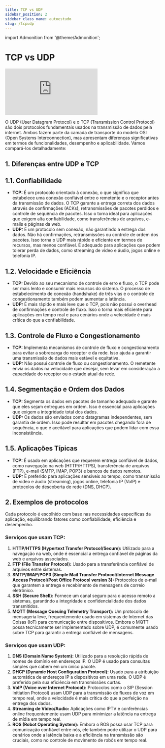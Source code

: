```yaml
---
title: TCP vs UDP
sidebar_position: 2
sidebar_class_name: autoestudo
slug: /tcpudp
---
```


import Admonition from '@theme/Admonition';

# TCP vs UDP

<Admonition 
    type="info" 
    title="Autoestudo">

<div style={{ textAlign: 'center' }}>
    <iframe 
        style={{
            display: 'block',
            margin: 'auto',
            width: '100%',
            height: '50vh',
        }}
        src="https://www.youtube.com/embed/cA9ZJdqzOoU" 
        frameborder="0" 
        allowFullScreen>
    </iframe>
</div>

</Admonition>

O UDP (User Datagram Protocol) e o TCP (Transmission Control Protocol) são dois
protocolos fundamentais usados na transmissão de dados pela internet. Ambos
fazem parte da camada de transporte do modelo OSI (Open Systems
Interconnection), mas apresentam diferenças significativas em termos de
funcionalidades, desempenho e aplicabilidade. Vamos compará-los detalhadamente:

## 1. Diferenças entre UDP e TCP

## 1.1. Confiabilidade
   - **TCP:** É um protocolo orientado à conexão, o que significa que
     estabelece uma conexão confiável entre o remetente e o receptor antes da
     transmissão de dados. O TCP garante a entrega correta dos dados através de
     confirmações (ACKs), retransmissões de pacotes perdidos e controle de
     sequência de pacotes. Isso o torna ideal para aplicações que exigem alta
     confiabilidade, como transferências de arquivos, e-mails e páginas da web.
   - **UDP:** É um protocolo sem conexão, não garantindo a entrega dos dados.
     Não há confirmações, retransmissões ou controle de ordem dos pacotes. Isso
     torna o UDP mais rápido e eficiente em termos de recursos, mas menos
     confiável. É adequado para aplicações que podem tolerar perda de dados,
     como streaming de vídeo e áudio, jogos online e telefonia IP.

## 1.2. Velocidade e Eficiência
   - **TCP:** Devido ao seu mecanismo de controle de erro e fluxo, o TCP pode
     ser mais lento e consumir mais recursos do sistema. O processo de
     estabelecimento de conexão (handshake) de três vias e o controle de
     congestionamento também podem aumentar a latência.
   - **UDP:** É mais rápido e mais leve que o TCP, pois não possui o overhead
     de confirmações e controle de fluxo. Isso o torna mais eficiente para
     aplicações em tempo real e para cenários onde a velocidade é mais crítica
     do que a confiabilidade.

## 1.3. Controle de Fluxo e Congestionamento
   - **TCP:** Implementa mecanismos de controle de fluxo e congestionamento
     para evitar a sobrecarga do receptor e da rede. Isso ajuda a garantir uma
     transmissão de dados mais estável e equitativa.
   - **UDP:** Não possui controle de fluxo ou congestionamento. O remetente
     envia os dados na velocidade que desejar, sem levar em consideração a
     capacidade do receptor ou o estado atual da rede.

## 1.4. Segmentação e Ordem dos Dados
   - **TCP:** Segmenta os dados em pacotes de tamanho adequado e garante que
     eles sejam entregues em ordem. Isso é essencial para aplicações que exigem
     a integridade total dos dados.
   - **UDP:** Os dados são enviados como datagramas independentes, sem garantia
     de ordem. Isso pode resultar em pacotes chegando fora de sequência, o que
     é aceitável para aplicações que podem lidar com essa inconsistência.

## 1.5. Aplicações Típicas
   - **TCP:** É usado em aplicações que requerem entrega confiável de dados,
     como navegação na web (HTTP/HTTPS), transferência de arquivos (FTP),
     e-mail (SMTP, IMAP, POP3) e bancos de dados remotos.
   - **UDP:** É preferido para aplicações sensíveis ao tempo, como transmissão
     de vídeo e áudio (streaming), jogos online, telefonia IP (VoIP) e
     protocolos de descoberta de rede (DNS, DHCP).

## 2. Exemplos de protocolos

Cada protocolo é escolhido com base nas necessidades específicas da aplicação,
equilibrando fatores como confiabilidade, eficiência e desempenho.

### Serviços que usam TCP:
1. **HTTP/HTTPS (Hypertext Transfer Protocol/Secure):** Utilizado para a
   navegação na web, onde é essencial a entrega confiável de páginas da web e
   arquivos associados.
2. **FTP (File Transfer Protocol):** Usado para a transferência confiável de
   arquivos entre sistemas.
3. **SMTP/IMAP/POP3 (Simple Mail Transfer Protocol/Internet Message Access
   Protocol/Post Office Protocol version 3):** Protocolos de e-mail que
   garantem a entrega e recebimento de mensagens de correio eletrônico.
4. **SSH (Secure Shell):** Fornece um canal seguro para o acesso remoto a
   sistemas, garantindo a integridade e confidencialidade dos dados
   transmitidos.
5. **MQTT (Message Queuing Telemetry Transport):** Um protocolo de mensageria
   leve, frequentemente usado em sistemas de Internet das Coisas (IoT) para
   comunicação entre dispositivos. Embora o MQTT possa tecnicamente ser
   implementado sobre UDP, é comumente usado sobre TCP para garantir a entrega
   confiável de mensagens.

### Serviços que usam UDP:
1. **DNS (Domain Name System):** Utilizado para a resolução rápida de nomes de
   domínio em endereços IP. O UDP é usado para consultas simples que cabem em
   um único pacote.
2. **DHCP (Dynamic Host Configuration Protocol):** Usado para a atribuição
   automática de endereços IP a dispositivos em uma rede. O UDP é preferido
   pela sua eficiência em transmissões curtas.
3. **VoIP (Voice over Internet Protocol):** Protocolos como o SIP (Session
   Initiation Protocol) usam UDP para a transmissão de fluxos de voz em tempo
   real, onde a velocidade é mais crítica do que a perfeição na entrega dos
   dados.
4. **Streaming de Vídeo/Audio:** Aplicações como IPTV e conferências online
   frequentemente usam UDP para minimizar a latência na entrega de mídia em
   tempo real.
5. **ROS (Robot Operating System):** Embora o ROS possa usar TCP para
   comunicação confiável entre nós, ele também pode utilizar o UDP para
   cenários onde a latência baixa e a eficiência na transmissão são cruciais,
   como no controle de movimento de robôs em tempo real.

